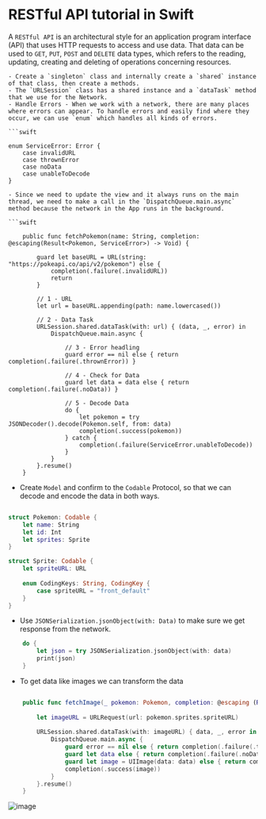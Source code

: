 # RESTful API tutorial in Swift

A `RESTful API` is an architectural style for an application program interface (API) that uses HTTP requests to access and use data. That data can be used to `GET`, `PUT`, `POST` and `DELETE` data types, which refers to the reading, updating, creating and deleting of operations concerning resources.

```
- Create a `singleton` class and internally create a `shared` instance of that class, then create a methods.
- The `URLSession` class has a shared instance and a `dataTask` method that we use for the Network.
- Handle Errors - When we work with a network, there are many places where errors can appear. To handle errors and easily find where they occur, we can use `enum` which handles all kinds of errors.

```swift

enum ServiceError: Error {
    case invalidURL
    case thrownError
    case noData
    case unableToDecode
}

- Since we need to update the view and it always runs on the main thread, we need to make a call in the `DispatchQueue.main.async` method because the network in the App runs in the background.

```swift

    public func fetchPokemon(name: String, completion: @escaping(Result<Pokemon, ServiceError>) -> Void) {
        
        guard let baseURL = URL(string: "https://pokeapi.co/api/v2/pokemon") else {
            completion(.failure(.invalidURL))
            return
        }
        
        // 1 - URL
        let url = baseURL.appending(path: name.lowercased())
        
        // 2 - Data Task
        URLSession.shared.dataTask(with: url) { (data, _, error) in
            DispatchQueue.main.async {
                
                // 3 - Error headling
                guard error == nil else { return completion(.failure(.thrownError)) }
                
                // 4 - Check for Data
                guard let data = data else { return completion(.failure(.noData)) }
                
                // 5 - Decode Data
                do {
                    let pokemon = try JSONDecoder().decode(Pokemon.self, from: data)
                    completion(.success(pokemon))
                } catch {
                    completion(.failure(ServiceError.unableToDecode))
                }
            }
        }.resume()
    }

```

- Create `Model` and confirm to the `Codable` Protocol, so that we can decode and encode the data in both ways.

```swift

struct Pokemon: Codable {
    let name: String
    let id: Int
    let sprites: Sprite
}

struct Sprite: Codable {
    let spriteURL: URL
    
    enum CodingKeys: String, CodingKey {
        case spriteURL = "front_default"
    }
}

```

- Use `JSONSerialization.jsonObject(with: Data)` to make sure we get response from the network.

```swift
    do {
        let json = try JSONSerialization.jsonObject(with: data)
        print(json)
    }
```

- To get data like images we can transform the data

```swift

    public func fetchImage(_ pokemon: Pokemon, completion: @escaping (Result<UIImage, ServiceError>) -> Void) {
        
        let imageURL = URLRequest(url: pokemon.sprites.spriteURL)
        
        URLSession.shared.dataTask(with: imageURL) { data, _, error in
            DispatchQueue.main.async {
                guard error == nil else { return completion(.failure(.thrownError)) }
                guard let data else { return completion(.failure(.noData)) }
                guard let image = UIImage(data: data) else { return completion(.failure(.invalidURL))}
                completion(.success(image))
            }
        }.resume()
    }

```

<img src='https://github.com/MityaKimchanskii/Spotify_API_And_Swift_Library/blob/main/RestAPI/img/1.gif' title='image' width='' alt='image' />





